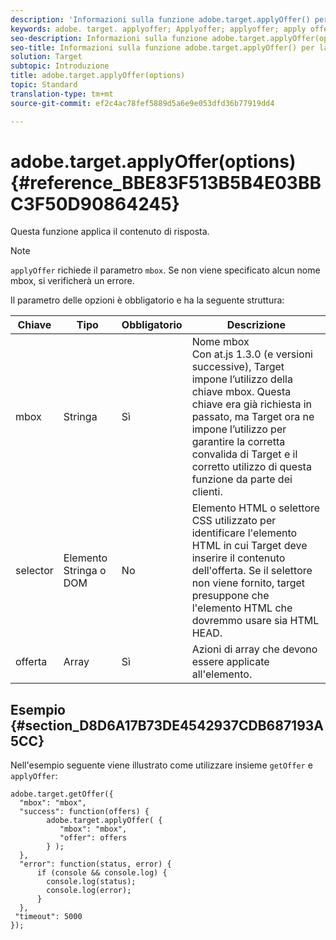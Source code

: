 ```yaml
---
description: 'Informazioni sulla funzione adobe.target.applyOffer() per at.js. '
keywords: adobe. target. applyoffer; Applyoffer; applyoffer; apply offer; at. js; funzioni; function
seo-description: Informazioni sulla funzione adobe.target.applyOffer(options) per la libreria at.js JavaScript di Adobe Target.
seo-title: Informazioni sulla funzione adobe.target.applyOffer() per la libreria at.js JavaScript di Adobe Target.
solution: Target
subtopic: Introduzione
title: adobe.target.applyOffer(options)
topic: Standard
translation-type: tm+mt
source-git-commit: ef2c4ac78fef5889d5a6e9e053dfd36b77919dd4

---
```



# adobe.target.applyOffer(options) {#reference_BBE83F513B5B4E03BBC3F50D90864245}

Questa funzione applica il contenuto di risposta.

>[!NOTE]
>
>`applyOffer` richiede il parametro `mbox`. Se non viene specificato alcun nome mbox, si verificherà un errore.

Il parametro delle opzioni è obbligatorio e ha la seguente struttura:

| Chiave | Tipo | Obbligatorio | Descrizione |
|--- |--- |--- |--- |
| mbox | Stringa | Sì | Nome mbox<br>Con at.js 1.3.0 (e versioni successive), Target impone l’utilizzo della chiave mbox. Questa chiave era già richiesta in passato, ma Target ora ne impone l’utilizzo per garantire la corretta convalida di Target e il corretto utilizzo di questa funzione da parte dei clienti. |
| selector | Elemento Stringa o DOM | No | Elemento HTML o selettore CSS utilizzato per identificare l'elemento HTML in cui Target deve inserire il contenuto dell'offerta. Se il selettore non viene fornito, target presuppone che l'elemento HTML che dovremmo usare sia HTML HEAD. |
| offerta | Array | Sì | Azioni di array che devono essere applicate all'elemento. |

## Esempio {#section_D8D6A17B73DE4542937CDB687193A5CC}

Nell'esempio seguente viene illustrato come utilizzare insieme `getOffer` e `applyOffer`:

```
adobe.target.getOffer({   
  "mbox": "mbox",   
  "success": function(offers) {           
        adobe.target.applyOffer( {  
           "mbox": "mbox", 
           "offer": offers  
        } ); 
  },   
  "error": function(status, error) {           
      if (console && console.log) { 
        console.log(status); 
        console.log(error); 
      } 
  }, 
 "timeout": 5000 
}); 
```
